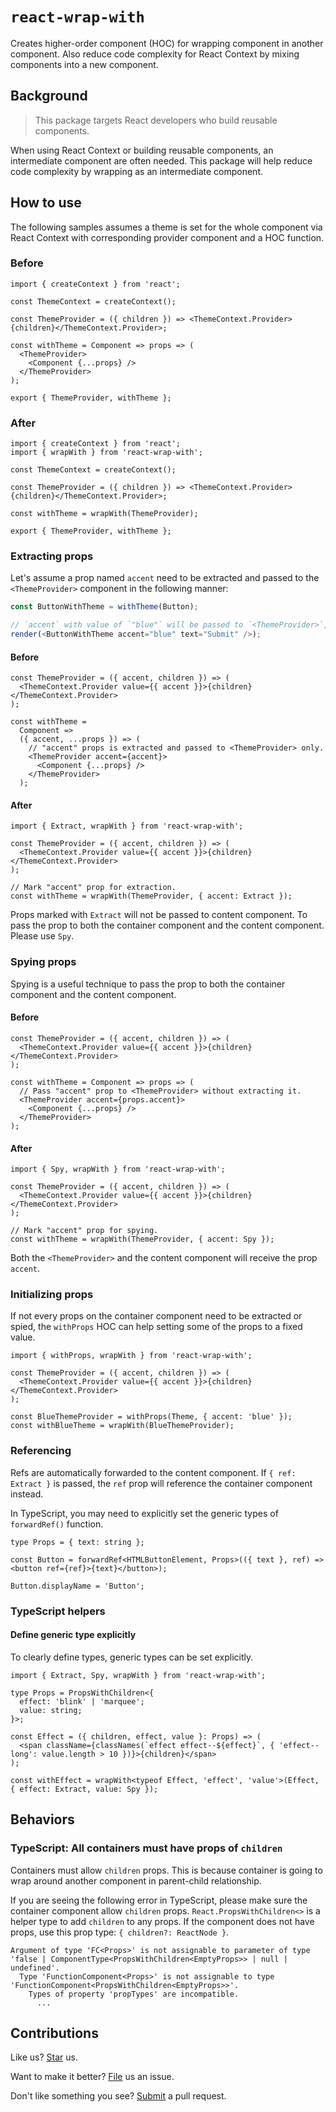 # `react-wrap-with`

Creates higher-order component (HOC) for wrapping component in another component. Also reduce code complexity for React Context by mixing components into a new component.

## Background

> This package targets React developers who build reusable components.

When using React Context or building reusable components, an intermediate component are often needed. This package will help reduce code complexity by wrapping as an intermediate component.

## How to use

The following samples assumes a theme is set for the whole component via React Context with corresponding provider component and a HOC function.

### Before

```tsx
import { createContext } from 'react';

const ThemeContext = createContext();

const ThemeProvider = ({ children }) => <ThemeContext.Provider>{children}</ThemeContext.Provider>;

const withTheme = Component => props => (
  <ThemeProvider>
    <Component {...props} />
  </ThemeProvider>
);

export { ThemeProvider, withTheme };
```

### After

```tsx
import { createContext } from 'react';
import { wrapWith } from 'react-wrap-with';

const ThemeContext = createContext();

const ThemeProvider = ({ children }) => <ThemeContext.Provider>{children}</ThemeContext.Provider>;

const withTheme = wrapWith(ThemeProvider);

export { ThemeProvider, withTheme };
```

### Extracting props

Let's assume a prop named `accent` need to be extracted and passed to the `<ThemeProvider>` component in the following manner:

```ts
const ButtonWithTheme = withTheme(Button);

// `accent` with value of `"blue"` will be passed to `<ThemeProvider>`, while `text` will be passed to `<Button>`.
render(<ButtonWithTheme accent="blue" text="Submit" />);
```

#### Before

```tsx
const ThemeProvider = ({ accent, children }) => (
  <ThemeContext.Provider value={{ accent }}>{children}</ThemeContext.Provider>
);

const withTheme =
  Component =>
  ({ accent, ...props }) => (
    // "accent" props is extracted and passed to <ThemeProvider> only.
    <ThemeProvider accent={accent}>
      <Component {...props} />
    </ThemeProvider>
  );
```

#### After

```tsx
import { Extract, wrapWith } from 'react-wrap-with';

const ThemeProvider = ({ accent, children }) => (
  <ThemeContext.Provider value={{ accent }}>{children}</ThemeContext.Provider>
);

// Mark "accent" prop for extraction.
const withTheme = wrapWith(ThemeProvider, { accent: Extract });
```

Props marked with `Extract` will not be passed to content component. To pass the prop to both the container component and the content component. Please use `Spy`.

### Spying props

Spying is a useful technique to pass the prop to both the container component and the content component.

#### Before

```tsx
const ThemeProvider = ({ accent, children }) => (
  <ThemeContext.Provider value={{ accent }}>{children}</ThemeContext.Provider>
);

const withTheme = Component => props => (
  // Pass "accent" prop to <ThemeProvider> without extracting it.
  <ThemeProvider accent={props.accent}>
    <Component {...props} />
  </ThemeProvider>
);
```

#### After

```tsx
import { Spy, wrapWith } from 'react-wrap-with';

const ThemeProvider = ({ accent, children }) => (
  <ThemeContext.Provider value={{ accent }}>{children}</ThemeContext.Provider>
);

// Mark "accent" prop for spying.
const withTheme = wrapWith(ThemeProvider, { accent: Spy });
```

Both the `<ThemeProvider>` and the content component will receive the prop `accent`.

### Initializing props

If not every props on the container component need to be extracted or spied, the `withProps` HOC can help setting some of the props to a fixed value.

```tsx
import { withProps, wrapWith } from 'react-wrap-with';

const ThemeProvider = ({ accent, children }) => (
  <ThemeContext.Provider value={{ accent }}>{children}</ThemeContext.Provider>
);

const BlueThemeProvider = withProps(Theme, { accent: 'blue' });
const withBlueTheme = wrapWith(BlueThemeProvider);
```

### Referencing

Refs are automatically forwarded to the content component. If `{ ref: Extract }` is passed, the `ref` prop will reference the container component instead.

In TypeScript, you may need to explicitly set the generic types of `forwardRef()` function.

```tsx
type Props = { text: string };

const Button = forwardRef<HTMLButtonElement, Props>(({ text }, ref) => <button ref={ref}>{text}</button>);

Button.displayName = 'Button';
```

### TypeScript helpers

#### Define generic type explicitly

To clearly define types, generic types can be set explicitly.

```tsx
import { Extract, Spy, wrapWith } from 'react-wrap-with';

type Props = PropsWithChildren<{
  effect: 'blink' | 'marquee';
  value: string;
}>;

const Effect = ({ children, effect, value }: Props) => (
  <span className={classNames(`effect effect--${effect}`, { 'effect--long': value.length > 10 })}>{children}</span>
);

const withEffect = wrapWith<typeof Effect, 'effect', 'value'>(Effect, { effect: Extract, value: Spy });
```

## Behaviors

### TypeScript: All containers must have props of `children`

Containers must allow `children` props. This is because container is going to wrap around another component in parent-child relationship.

If you are seeing the following error in TypeScript, please make sure the container component allow `children` props. `React.PropsWithChildren<>` is a helper type to add `children` to any props. If the component does not have props, use this prop type: `{ children?: ReactNode }`.

```
Argument of type 'FC<Props>' is not assignable to parameter of type 'false | ComponentType<PropsWithChildren<EmptyProps>> | null | undefined'.
  Type 'FunctionComponent<Props>' is not assignable to type 'FunctionComponent<PropsWithChildren<EmptyProps>>'.
    Types of property 'propTypes' are incompatible.
      ...
```

## Contributions

Like us? [Star](https://github.com/compulim/react-wrap-with/stargazers) us.

Want to make it better? [File](https://github.com/compulim/react-wrap-with/issues) us an issue.

Don't like something you see? [Submit](https://github.com/compulim/react-wrap-with/pulls) a pull request.
